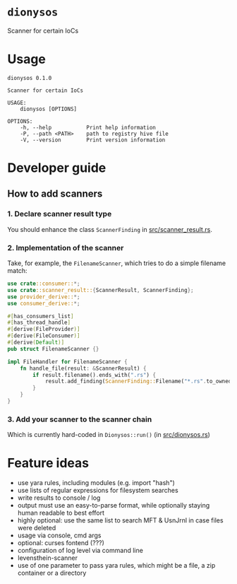 # `dionysos`
Scanner for certain IoCs

# Usage
```
dionysos 0.1.0

Scanner for certain IoCs

USAGE:
    dionysos [OPTIONS]

OPTIONS:
    -h, --help           Print help information
    -P, --path <PATH>    path to registry hive file
    -V, --version        Print version information
```

# Developer guide

## How to add scanners

### 1. Declare scanner result type

You should enhance the class `ScannerFinding` in [src/scanner_result.rs](src/scanner_result.rs).

### 2. Implementation of the scanner

Take, for example, the `FilenameScanner`, which tries to do a simple filename match:

```rust
use crate::consumer::*;
use crate::scanner_result::{ScannerResult, ScannerFinding};
use provider_derive::*;
use consumer_derive::*;

#[has_consumers_list]
#[has_thread_handle]
#[derive(FileProvider)]
#[derive(FileConsumer)]
#[derive(Default)]
pub struct FilenameScanner {}

impl FileHandler for FilenameScanner {
    fn handle_file(result: &ScannerResult) {
        if result.filename().ends_with(".rs") {
            result.add_finding(ScannerFinding::Filename("*.rs".to_owned()));
        }        
    }
}
```

### 3. Add your scanner to the scanner chain

Which is currently hard-coded in `Dionysos::run()` (in [src/dionysos.rs](src/dionysis.rs))

# Feature ideas

- use yara rules, including modules (e.g. import "hash")
- use lists of regular expressions for filesystem searches
- write results to console / log
- output must use an easy-to-parse format, while optionally staying human readable to best effort
- highly optional: use the same list to search MFT & UsnJrnl in case files were deleted
- usage via console, cmd args
- optional: curses fontend (???)
- configuration of log level via command line
- levensthein-scanner
- use of one parameter to pass yara rules, which might be a file, a zip container or a directory

